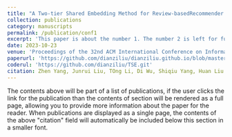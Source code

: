 ```yaml
---
title: "A Two-tier Shared Embedding Method for Review-basedRecommender Systems"
collection: publications
category: manuscripts
permalink: /publication/conf1
excerpt: 'This paper is about the number 1. The number 2 is left for future work.'
date: 2023-10-23
venue: 'Proceedings of the 32nd ACM International Conference on Information and Knowledge Management (CIKM'23, CCF B)'
paperurl: 'https://github.com/dianziliu/dianziliu.github.io/blob/master/files/[3][CIKM'23]TSE.pdf'
coderul: 'https://github.com/dianziliu/TSE.git'
citation: Zhen Yang, Junrui Liu, TOng Li, Di Wu, Shiqiu Yang, Huan Liu. (2023). &quot;Paper Title Number 2.&quot; <i>Proceedings of the 32nd ACM International Conference on Information and Knowledge Management</i>. 2023: 2928-2938.'
---
```


The contents above will be part of a list of publications, if the user clicks the link for the publication than the contents of section will be rendered as a full page, allowing you to provide more information about the paper for the reader. When publications are displayed as a single page, the contents of the above "citation" field will automatically be included below this section in a smaller font.
